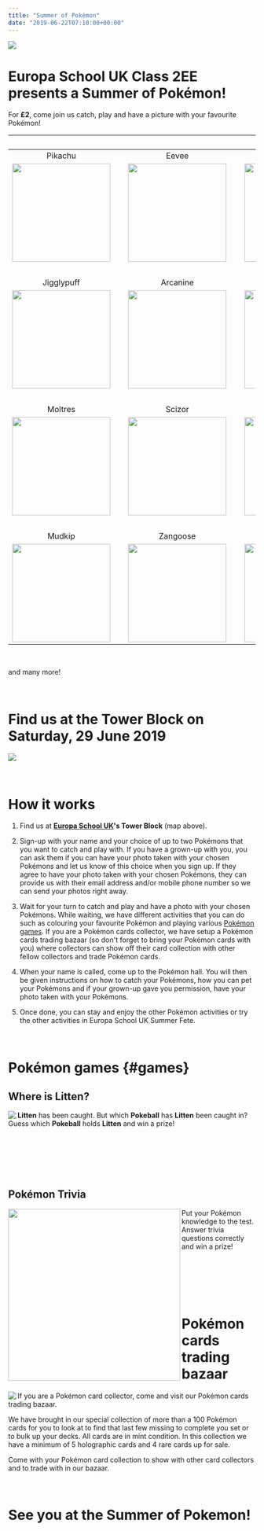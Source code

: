 ```yaml
---
title: "Summer of Pokémon"
date: "2019-06-22T07:10:00+00:00"
---
```


<img src="/pokefete/poke-fete-website-large.png" align="middle" />

# Europa School UK Class 2EE presents a **Summer of Pokémon**!

For **£2**, come join us catch, play and have a picture with your favourite Pokémon!

&nbsp; | &nbsp; | &nbsp; | &nbsp; | &nbsp;
:---: | --- | :---: | --- | :----:
Pikachu | &nbsp; | Eevee | &nbsp; | Squirtle
<img src="/pokefete/pikachu.png" width="200px" align="middle" /> | &nbsp; | <img src="/pokefete/eevee.png" width="200px" align="middle" /> | &nbsp; | <img src="/pokefete/squirtle.png" width="200px" align="middle" />
&nbsp; | &nbsp; | &nbsp; | &nbsp; | &nbsp;
Jigglypuff | &nbsp; | Arcanine | &nbsp; | Magikarp
<img src="/pokefete/jigglypuff.png" width="200px" align="middle" /> | &nbsp; | <img src="/pokefete/arcanine.png" width="200px" align="middle" /> | &nbsp; | <img src="/pokefete/magikarp.png" width="200px" align="middle" />
&nbsp; | &nbsp; | &nbsp; | &nbsp; | &nbsp;
Moltres | &nbsp; | Scizor | &nbsp; | Entei
<img src="/pokefete/moltres.png" width="200px" align="middle" /> | &nbsp; | <img src="/pokefete/scizor.png" width="200px" align="middle" /> | &nbsp; | <img src="/pokefete/entei.png" width="200px" align="middle" />
&nbsp; | &nbsp; | &nbsp; | &nbsp; | &nbsp;
Mudkip | &nbsp; | Zangoose | &nbsp; | Charmander
<img src="/pokefete/mudkip.png" width="200px" align="middle" /> | &nbsp; | <img src="/pokefete/zangoose.png" width="200px" align="middle" /> | &nbsp; | <img src="/pokefete/charmander.png" width="200px" align="middle" />

&nbsp;

and many more!

&nbsp;

# Find us at the Tower Block on Saturday, 29 June 2019

<img src="/pokefete/findus.png" align="middle" />

&nbsp;

# How it works

1. Find us at **[Europa School UK](http://europaschooluk.org/)'s Tower Block** (map above).

2. Sign-up with your name and your choice of up to two Pokémons that you want to catch and play with. If you have a grown-up with you, you can ask them if you can have your photo taken with your chosen Pokémons and let us know of this choice when you sign up. If they agree to have your photo taken with your chosen Pokémons, they can provide us with their email address and/or mobile phone number so we can send your photos right away.

3. Wait for your turn to catch and play and have a photo with your chosen Pokémons. While waiting, we have different activities that you can do such as colouring your favourite Pokémon and playing various [Pokémon games](#games). If you are a Pokémon cards collector, we have setup a Pokémon cards trading bazaar (so don't forget to bring your Pokémon cards with you) where collectors can show off their card collection with other fellow collectors and trade Pokémon cards.

4. When your name is called, come up to the Pokémon hall. You will then be given instructions on how to catch your Pokémons, how you can pet your Pokémons and if your grown-up gave you permission, have your photo taken with your Pokémons.

5. Once done, you can stay and enjoy the other Pokémon activities or try the other activities in Europa School UK Summer Fete.

&nbsp;

# Pokémon games {#games}

## Where is Litten?

<img src="/pokefete/pokeballs.png" align="left" /> **Litten** has been caught. But which **Pokeball** has **Litten** been caught in? Guess which **Pokeball** holds **Litten** and win a prize! 

&nbsp;

&nbsp;

&nbsp;

## Pokémon Trivia

<img src="/pokefete/pokemons.jpg" width="350px" align="left" /> Put your Pokémon knowledge to the test. Answer trivia questions correctly and win a prize!

&nbsp;

&nbsp;

&nbsp;

# Pokémon cards trading bazaar

<img src="/pokefete/pokemoncards.jpg" align="left" /> If you are a Pokémon card collector, come and visit our Pokémon cards trading bazaar.

We have brought in our special collection of more than a 100 Pokémon cards for you to look at to find that last few missing to complete you set or to bulk up your decks. All cards are in mint condition. In this collection we have a minimum of 5 holographic cards and 4 rare cards up for sale.

Come with your Pokémon card collection to show with other card collectors and to trade with in our bazaar.

&nbsp;

# See you at the Summer of Pokemon!







